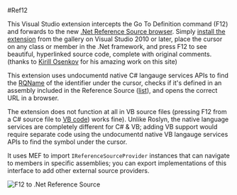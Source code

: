 #Ref12

This Visual Studio extension intercepts the Go To Definition command (F12) and forwards to the new [.Net Reference Source browser](http://referencesource-beta.microsoft.com/).
Simply [install the extension](http://visualstudiogallery.msdn.microsoft.com/f89b27c5-7d7b-4059-adde-7ccc709fa86e) from the gallery on Visual Studio 2010 or later, place the cursor on any class or member in the .Net framework, and press F12 to see beautiful, hyperlinked source code, complete with original comments.  (thanks to [Kirill Osenkov](https://twitter.com/KirillOsenkov) for his amazing work on this site)


This extension uses undocumentd native C# langauge services APIs to find the [RQName](http://msdn.microsoft.com/en-us/library/microsoft.visualstudio.shell.interop.ivsrefactornotify.aspx#remarksToggle "Refactor-Qualified Name") of the identifier under the cursor, checks if it's defined in an assembly included in the Reference Source ([list](http://referencesource-beta.microsoft.com/assemblies.txt)), and opens the correct URL in a browser.

The extension does not function at all in VB source files (pressing F12 from a C# source file to [VB code](http://referencesource-beta.microsoft.com/#Microsoft.VisualBasic/)) works fine).  Unlike Roslyn, the native language services are completely different for C# & VB; adding VB support would require separate code using the undocumentd native VB langauge services APIs to find the symbol under the cursor.

It uses MEF to import `IReferenceSourceProvider` instances that can navigate to members in specific assemblies; you can export implementations of this interface to add other external source providers.

![F12 to .Net Reference Source](http://i1.visualstudiogallery.msdn.s-msft.com/f89b27c5-7d7b-4059-adde-7ccc709fa86e/image/file/125181/1/ref12%20screenshot.png)